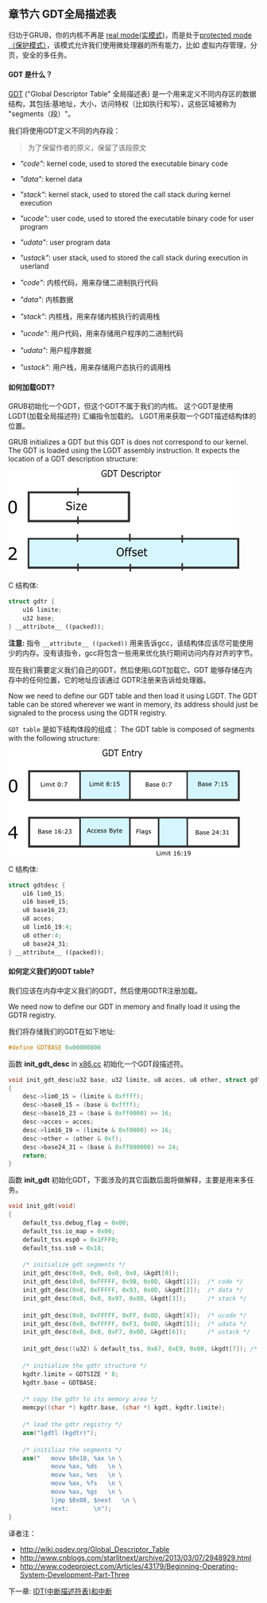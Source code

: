 ## 章节六 GDT全局描述表


归功于GRUB，你的内核不再是 [real mode(实模式)](http://baike.baidu.com/view/404433.htm)，而是处于[protected mode（保护模式）](http://baike.baidu.com/view/177586.htm)，该模式允许我们使用微处理器的所有能力，比如 虚拟内存管理，分页，安全的多任务。

#### GDT 是什么？

[GDT](http://baike.baidu.com/view/4109224.htm) ("Global Descriptor Table" 全局描述表) 是一个用来定义不同内存区的数据结构，其包括:基地址，大小，访问特权（比如执行和写），这些区域被称为 "segments（段）"。

我们将使用GDT定义不同的内存段：

> 为了保留作者的原义，保留了该段原文

* *"code"*: kernel code, used to stored the executable binary code
* *"data"*: kernel data
* *"stack"*: kernel stack, used to stored the call stack during kernel execution
* *"ucode"*: user code, used to stored the executable binary code for user program
* *"udata"*: user program data
* *"ustack"*: user stack, used to stored the call stack during execution in userland


* *"code"*: 内核代码，用来存储二进制执行代码
* *"data"*: 内核数据
* *"stack"*: 内核栈，用来存储内核执行的调用栈 
* *"ucode"*: 用户代码，用来存储用户程序的二进制代码
* *"udata"*: 用户程序数据
* *"ustack"*: 用户栈，用来存储用户态执行的调用栈


#### 如何加载GDT?

GRUB初始化一个GDT，但这个GDT不属于我们的内核。
这个GDT是使用 LGDT(加载全局描述符) 汇编指令加载的。 LGDT用来获取一个GDT描述结构体的位置。

GRUB initializes a GDT but this GDT is does not correspond to our kernel.
The GDT is loaded using the LGDT assembly instruction. It expects the location of a GDT description structure:

![GDTR](./gdtr.png)

C 结构体:

```cpp
struct gdtr {
	u16 limite;
	u32 base;
} __attribute__ ((packed));
```

**注意:** 指令 ```__attribute__ ((packed))``` 用来告诉gcc，该结构体应该尽可能使用少的内存。没有该指令，gcc将包含一些用来优化执行期间访问内存对齐的字节。

现在我们需要定义我们自己的GDT，然后使用LGDT加载它。GDT 能够存储在内存中的任何位置，它的地址应该通过 GDTR注册来告诉给处理器。

Now we need to define our GDT table and then load it using LGDT. The GDT table can be stored wherever we want in memory, its address should just be signaled to the process using the GDTR registry.

`GDT table` 是如下结构体段的组成：
The GDT table is composed of segments with the following structure:

![GDTR](./gdtentry.png)

C 结构体:

```cpp
struct gdtdesc {
	u16 lim0_15;
	u16 base0_15;
	u8 base16_23;
	u8 acces;
	u8 lim16_19:4;
	u8 other:4;
	u8 base24_31;
} __attribute__ ((packed));
```

#### 如何定义我们的GDT table?

我们应该在内存中定义我们的GDT，然后使用GDTR注册加载。

We need now to define our GDT in memory and finally load it using the GDTR registry.

我们将存储我们的GDT在如下地址:

```cpp
#define GDTBASE	0x00000800
```

函数 **init_gdt_desc** in [x86.cc](https://github.com/SamyPesse/How-to-Make-a-Computer-Operating-System/blob/master/src/kernel/arch/x86/x86.cc) 初始化一个GDT段描述符。

```cpp
void init_gdt_desc(u32 base, u32 limite, u8 acces, u8 other, struct gdtdesc *desc)
{
	desc->lim0_15 = (limite & 0xffff);
	desc->base0_15 = (base & 0xffff);
	desc->base16_23 = (base & 0xff0000) >> 16;
	desc->acces = acces;
	desc->lim16_19 = (limite & 0xf0000) >> 16;
	desc->other = (other & 0xf);
	desc->base24_31 = (base & 0xff000000) >> 24;
	return;
}
```

函数 **init_gdt** 初始化GDT，下面涉及的其它函数后面将做解释，主要是用来多任务。

```cpp
void init_gdt(void)
{
	default_tss.debug_flag = 0x00;
	default_tss.io_map = 0x00;
	default_tss.esp0 = 0x1FFF0;
	default_tss.ss0 = 0x18;

	/* initialize gdt segments */
	init_gdt_desc(0x0, 0x0, 0x0, 0x0, &kgdt[0]);
	init_gdt_desc(0x0, 0xFFFFF, 0x9B, 0x0D, &kgdt[1]);	/* code */
	init_gdt_desc(0x0, 0xFFFFF, 0x93, 0x0D, &kgdt[2]);	/* data */
	init_gdt_desc(0x0, 0x0, 0x97, 0x0D, &kgdt[3]);		/* stack */

	init_gdt_desc(0x0, 0xFFFFF, 0xFF, 0x0D, &kgdt[4]);	/* ucode */
	init_gdt_desc(0x0, 0xFFFFF, 0xF3, 0x0D, &kgdt[5]);	/* udata */
	init_gdt_desc(0x0, 0x0, 0xF7, 0x0D, &kgdt[6]);		/* ustack */

	init_gdt_desc((u32) & default_tss, 0x67, 0xE9, 0x00, &kgdt[7]);	/* descripteur de tss */

	/* initialize the gdtr structure */
	kgdtr.limite = GDTSIZE * 8;
	kgdtr.base = GDTBASE;

	/* copy the gdtr to its memory area */
	memcpy((char *) kgdtr.base, (char *) kgdt, kgdtr.limite);

	/* load the gdtr registry */
	asm("lgdtl (kgdtr)");

	/* initiliaz the segments */
	asm("   movw $0x10, %ax	\n \
            movw %ax, %ds	\n \
            movw %ax, %es	\n \
            movw %ax, %fs	\n \
            movw %ax, %gs	\n \
            ljmp $0x08, $next	\n \
            next:		\n");
}
```


译者注：
* http://wiki.osdev.org/Global_Descriptor_Table
* http://www.cnblogs.com/starlitnext/archive/2013/03/07/2948929.html
* http://www.codeproject.com/Articles/43179/Beginning-Operating-System-Development-Part-Three

下一章: [IDT(中断描述符表)和中断](../Chapter-7/README.md/) 
